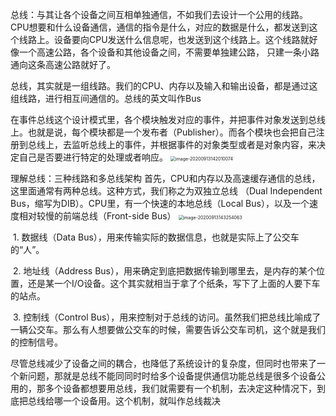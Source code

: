 总线：与其让各个设备之间互相单独通信，不如我们去设计一个公用的线路。CPU想要和什么设备通信，通信的指令是什么，对应的数据是什么，都发送到这个线路上。设备要向CPU发送什么信息呢，也发送到这个线路上。这个线路就好像一个高速公路，各个设备和其他设备之间，不需要单独建公路， 只建一条小路通向这条高速公路就好了。

总线，其实就是一组线路。我们的CPU、内存以及输入和输出设备，都是通过这组线路，进行相互间通信的。总线的英文叫作Bus

在事件总线这个设计模式里，各个模块触发对应的事件，并把事件对象发送到总线上。也就是说，每个模块都是一个发布者（Publisher）。而各个模块也会把自己注册到总线上，去监听总线上的事件，并根据事件的对象类型或者是对象内容，来决定自己是否要进行特定的处理或者响应。
		<img src="/Users/wangfusheng/Library/Application Support/typora-user-images/image-20200913142010074.png" alt="image-20200913142010074" style="zoom:50%;" />





理解总线：三种线路和多总线架构
首先，CPU和内存以及高速缓存通信的总线，这里面通常有两种总线。这种方式，我们称之为双独立总线 （Dual Independent Bus，缩写为DIB）。CPU里，有一个快速的本地总线（Local Bus），以及一个速度相对较慢的前端总线（Front-side Bus）
<img src="/Users/wangfusheng/Library/Application Support/typora-user-images/image-20200913143254063.png" alt="image-20200913143254063" style="zoom:50%;" />

​		1. 数据线（Data Bus），用来传输实际的数据信息，也就是实际上了公交车的“人”。 

​	    2. 地址线（Address Bus），用来确定到底把数据传输到哪里去，是内存的某个位置，还是某一个I/O设备。这个其实就相当于拿了个纸条，写下了上面的人要下车的站点。 

​		3. 控制线（Control Bus），用来控制对于总线的访问。虽然我们把总线比喻成了一辆公交车。那么有人想要做公交车的时候，需要告诉公交车司机，这个就是我们的控制信号。

​		尽管总线减少了设备之间的耦合，也降低了系统设计的复杂度，但同时也带来了一个新问题，那就是总线不能同同时时给多个设备提供通信功能
​		总线是很多个设备公用的，那多个设备都想要用总线，我们就需要有一个机制，去决定这种情况下，到底把总线给哪一个设备用。这个机制，就叫作总线裁决